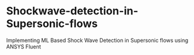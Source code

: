 # Shockwave-detection-in-Supersonic-flows
Implementing ML Based Shock Wave Detection in Supersonic flows using ANSYS Fluent
